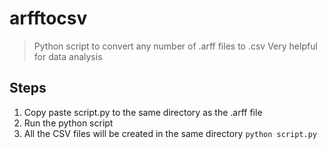 # arfftocsv
>Python script to convert any number of .arff files to .csv 
>Very helpful for data analysis
## Steps
1. Copy paste script.py to the same directory as the .arff file
2.  Run the python script
3.  All the CSV files will be created in the same directory
```python script.py```
